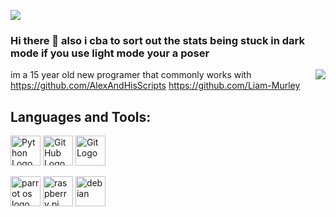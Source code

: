 ![](https://komarev.com/ghpvc/?username=lukey10129-alt)
### Hi there 👋 also i cba to sort out the stats being stuck in dark mode if you use light mode your a poser 

<img align="right" src="https://github-readme-stats.vercel.app/api?username=lukey10129-alt&show_icons=true&count_private=true&hide=stars&theme=tokyonight">

im a 15 year old new  programer that commonly works with https://github.com/AlexAndHisScripts  https://github.com/Liam-Murley









## Languages and Tools:




<img src="https://upload.wikimedia.org/wikipedia/commons/c/c3/Python-logo-notext.svg" width="48" alt="Python Logo"> <img src="https://seeklogo.com/images/G/github-logo-5F384D0265-seeklogo.com.png" width="48" alt="GitHub Logo"> <img src="https://seeklogo.com/images/G/git-logo-CD8D6F1C09-seeklogo.com.png" width="48" alt="Git Logo">

<img src="https://upload.wikimedia.org/wikipedia/commons/4/45/Parrot_Logo.png" width="48" alt="parrot os logo"> <img src="https://www.raspberrypi.org/app/uploads/2011/10/Raspi-PGB001.png" width="48" alt="raspberry pi"> <img src="https://img.favpng.com/3/19/9/debian-logo-linux-ubuntu-fedora-png-favpng-gip39mvVQTYmxq8v4csuHbRy3.jpg" width="48" alt="debian">

